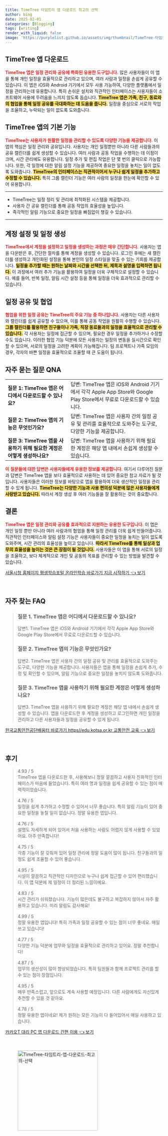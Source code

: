 ```yaml
---
title: TimeTree 타임트리 앱 다운로드 최고의 선택
author: bing
date: 2025-02-01
categories: [Blogging]
tags: [writing]
render_with_liquid: false
image: 'https://purplelist.github.io/assets/img/thumbnail/TimeTree-타임트리-앱-다운로드-최고의-선택.webp'
---
```



<h2 id='TimeTree_앱_다운로드'>TimeTree 앱 다운로드</h2>

<p><b><span style="color: #ee2323;">TimeTree 앱은 일정 관리와 공유에 특화된 유용한 도구입니다.</span></b> 많은 사용자들이 이 앱을 통해 개인 일정을 효율적으로 관리하고 있으며, 여러 사람과 일정을 손쉽게 공유할 수 있습니다. 이 앱은 iOS와 Android 기기에서 모두 사용 가능하여, 다양한 플랫폼에서 일정을 관리하는데 유용합니다. 특히 손쉬운 설치와 직관적인 인터페이스는 사용자들이 소프트웨어 사용에 두려움을 느끼지 않도록 돕습니다. <b><span style="background-color: #ffe066;">TimeTree 앱은 가족, 친구, 동료와의 협업을 통해 일정 공유를 극대화하는 데 도움을 줍니다.</span></b> 일정을 중심으로 서로의 작업을 조율하고, 누락되는 일이 없도록 도와줍니다.</p>

<h2 id='TimeTree_앱의_기본_기능'>TimeTree 앱의 기본 기능</h2>

<p><b><span style="color: #ee2323;">TimeTree는 사용자가 원활한 일정을 관리할 수 있도록 다양한 기능을 제공합니다.</span></b> 이 앱의 핵심은 일정 관리와 공유입니다. 사용자는 개인 일정뿐만 아니라 다른 사람들과의 공유 캘린더를 쉽게 생성할 수 있습니다. 여러 사람과 공동 작업을 수행하는 데 이점이 크며, 시간 관리에도 유용합니다. 일정 추가 및 편집 작업은 단 몇 번의 클릭으로 가능합니다. 또한, 각 일정에 대한 알림 설정 기능을 제공하여 중요한 일정을 놓치는 일이 없도록 도와줍니다. <b><span style="background-color: #ffe066;">TimeTree의 인터페이스는 직관적이어서 누구나 쉽게 일정을 추가하고 수정할 수 있습니다.</span></b> 특히 그룹 캘린더 기능은 여러 사람의 일정을 한눈에 확인할 수 있어 유용합니다.</p>

<hr />

<ul>
    <li>TimeTree는 일정 정리 및 관리에 최적화된 시스템을 제공합니다.</li>
    <li>사용자 간 공유 캘린더를 통해 공동 작업의 효율성을 높입니다.</li>
    <li>즉각적인 알림 기능으로 중요한 일정을 빠짐없이 챙길 수 있습니다.</li>
</ul>

<hr />

<h2 id='계정_설정_및_일정_생성'>계정 설정 및 일정 생성</h2>

<p><b><span style="color: #ee2323;">TimeTree에서 계정을 설정하고 일정을 생성하는 과정은 매우 간단합니다.</span></b> 사용자는 앱을 다운받은 후, 간단한 절차를 통해 계정을 생성할 수 있습니다. 로그인 후에는 새 캘린더를 생성하고 개인화된 설정을 통해 본인의 일정 스타일을 맞출 수 있는 기회를 제공합니다. <b><span style="background-color: #ffe066;">일정을 추가할 때는 원하는 날짜와 시간을 선택한 뒤, 제목과 설명을 입력하면 됩니다.</span></b> 이 과정에서 여러 추가 기능을 활용하여 일정을 더욱 구체적으로 설정할 수 있습니다. 예를 들어, 반복 일정, 알림 시간 설정 등을 통해 일정을 더욱 효과적으로 관리할 수 있습니다.</p>

<h2 id='일정_공유_및_협업'>일정 공유 및 협업</h2>

<p><b><span style="color: #ee2323;">협업을 위한 일정 공유는 TimeTree의 주요 기능 중 하나입니다.</span></b> 사용자는 다른 사용자와 캘린더를 쉽게 공유할 수 있으며, 이를 통해 공동 작업을 원활히 수행할 수 있습니다. <b><span style="background-color: #ffe066;">그룹 캘린더를 활용하면 친구들이나 가족, 직장 동료들과의 일정을 효율적으로 관리할 수 있습니다.</span></b> 각 사용자는 일정에 접근할 수 있으며, 필요한 경우 일정을 추가하거나 수정할 수도 있습니다. 이러한 협업 기능 덕분에 모든 사용자는 일정의 변동을 실시간으로 확인할 수 있으며, 서로의 일정을 고려한 계획이 가능해집니다. 팀 프로젝트나 가족 모임의 경우, 각자의 바쁜 일정을 효율적으로 조율할 때 큰 도움이 됩니다.</p>

<h2 id='자주_묻는_질문_QNA'>자주 묻는 질문 QNA</h2>

<table>
    <tr>
        <td><b>질문 1: TimeTree 앱은 어디에서 다운로드할 수 있나요?</b></td>
        <td>답변: TimeTree 앱은 iOS와 Android 기기에서 각각 Apple App Store와 Google Play Store에서 무료로 다운로드할 수 있습니다.</td>
    </tr>
    <tr>
        <td><b>질문 2: TimeTree 앱의 기능은 무엇인가요?</b></td>
        <td>답변: TimeTree 앱은 사용자 간의 일정 공유 및 관리를 효율적으로 도와주는 도구로, 다양한 기능을 제공합니다.</td>
    </tr>
    <tr>
        <td><b>질문 3: TimeTree 앱을 사용하기 위해 필요한 계정은 어떻게 생성하나요?</b></td>
        <td>답변: TimeTree 앱을 사용하기 위해 필요한 계정은 해당 앱 내에서 손쉽게 생성할 수 있습니다.</td>
    </tr>
</table>

<p><b><span style="color: #ee2323;">이 질문들에 대한 답변은 사용자들에게 유용한 정보를 제공합니다.</span></b> 여기서 다루어진 질문과 답변은 TimeTree 앱을 보다 효율적으로 사용하는 데 있어 중요한 참고 자료가 될 것입니다. 사용자들은 이러한 정보를 바탕으로 앱을 활용하여 더욱 생산적인 일정을 관리할 수 있게 됩니다. <b><span style="background-color: #ffe066;">TimeTree는 다양한 기능과 사용 편의성 덕분에 많은 사용자들에게 사랑받고 있습니다.</span></b> 따라서 계정 생성 후 여러 기능들을 잘 활용하는 것이 중요합니다.</p>

<h2 id='결론'>결론</h2>

<p><b><span style="color: #ee2323;">TimeTree 앱은 일정 관리와 공유를 효과적으로 지원하는 유용한 도구입니다.</span></b> 이 앱은 개인 일정 뿐만 아니라 여러 사람과의 협업을 통해 일정 관리를 더욱 쉽게 만들어줍니다. 직관적인 인터페이스와 알림 설정 기능은 사용자들이 중요한 일정을 놓치는 일이 없도록 도와주며, 시간 관리의 효율성을 높이고 있습니다. <b><span style="background-color: #ffe066;">따라서 TimeTree를 통해 일상과 업무의 효율성을 높이는 것은 큰 장점이 될 것입니다.</span></b> 사용자들은 이 앱을 통해 서로의 일정을 조율하고, 보다 체계적으로 개인 및 공동의 목표를 관리할 수 있는 방법을 발견할 수 있습니다.</p>


<p><a class="click-button" title="서울시청 홈페이지 평생학습포털 온라인학습 바로가기 지금 시작하기" href="https://purplelist.github.io/posts/%EC%84%9C%EC%9A%B8%EC%8B%9C%EC%B2%AD-%ED%99%88%ED%8E%98%EC%9D%B4%EC%A7%80-%ED%8F%89%EC%83%9D%ED%95%99%EC%8A%B5%ED%8F%AC%ED%84%B8-%EC%98%A8%EB%9D%BC%EC%9D%B8%ED%95%99%EC%8A%B5-%EB%B0%94%EB%A1%9C%EA%B0%80%EA%B8%B0-%EC%A7%80%EA%B8%88-%EC%8B%9C%EC%9E%91%ED%95%98%EA%B8%B0/" rel="dofollow">서울시청 홈페이지 평생학습포털 온라인학습 바로가기 지금 시작하기 👈 보기</a></p><br>
<h2 id='자주_찾는_FAQ'>자주 찾는 FAQ</h2>
<div itemscope="" itemtype="https://schema.org/FAQPage"> 
<blockquote> 
<div itemscope="" itemprop="mainEntity" itemtype="https://schema.org/Question"> 
<h3 itemprop="name">질문 1. TimeTree 앱은 어디에서 다운로드할 수 있나요?</h3> 
<div itemscope="" itemprop="acceptedAnswer" itemtype="https://schema.org/Answer"> 
<span itemprop="text"> 
<p>답변1. TimeTree 앱은 iOS와 Android 기기에서 각각 Apple App Store와 Google Play Store에서 무료로 다운로드할 수 있습니다.</p> 
</span> 
</div> 
</div> 
<div itemscope="" itemprop="mainEntity" itemtype="https://schema.org/Question"> 
<h3 itemprop="name">질문 2. TimeTree 앱의 기능은 무엇인가요?</h3> 
<div itemscope="" itemprop="acceptedAnswer" itemtype="https://schema.org/Answer"> 
<span itemprop="text"> 
<p>답변2. TimeTree 앱은 사용자 간의 일정 공유 및 관리를 효율적으로 도와주는 도구로, 다양한 기능을 제공합니다. 사용자들은 앱을 통해 일정을 손쉽게 추가, 수정 및 확인할 수 있으며, 알림 기능으로 중요한 일정을 놓치지 않도록 도와줍니다.</p> 
</span> 
</div> 
</div> 
<div itemscope="" itemprop="mainEntity" itemtype="https://schema.org/Question"> 
<h3 itemprop="name">질문 3. TimeTree 앱을 사용하기 위해 필요한 계정은 어떻게 생성하나요?</h3> 
<div itemscope="" itemprop="acceptedAnswer" itemtype="https://schema.org/Answer"> 
<span itemprop="text"> 
<p>답변3. TimeTree 앱을 사용하기 위해 필요한 계정은 해당 앱 내에서 손쉽게 생성할 수 있습니다. 앱을 다운로드한 후 계정을 생성하고 로그인하면 개인 일정을 관리하고 다른 사용자들과 일정을 공유할 수 있게 됩니다.</p> 
</span> 
</div> 
</div> 
</blockquote> 
</div>
<p><a class="click-button" title="한국교통안전공단배움터 바로가기 https//edu.kotsa.or.kr 교통안전 교육" href="https://purplelist.github.io/posts/%ED%95%9C%EA%B5%AD%EA%B5%90%ED%86%B5%EC%95%88%EC%A0%84%EA%B3%B5%EB%8B%A8%EB%B0%B0%EC%9B%80%ED%84%B0-%EB%B0%94%EB%A1%9C%EA%B0%80%EA%B8%B0-httpsedu.kotsa.or.kr-%EA%B5%90%ED%86%B5%EC%95%88%EC%A0%84-%EA%B5%90%EC%9C%A1/" rel="dofollow">한국교통안전공단배움터 바로가기 https//edu.kotsa.or.kr 교통안전 교육 👈 보기</a></p><br>
<h2 id='후기'>후기</h2>
<div itemscope itemtype="https://schema.org/Product">
  <blockquote>
  <div itemprop="review" itemscope itemtype="https://schema.org/Review">
      <div itemprop="reviewRating" itemscope itemtype="https://schema.org/Rating"> <span itemprop="ratingValue">4.93</span> / <span itemprop="bestRating">5</span> </div>
      <span itemprop="reviewBody">TimeTree 앱을 다운로드한 후, 사용해보니 정말 깔끔하고 사용자 친화적인 인터페이스가 마음에 들었습니다. 특히 여러 명과 일정을 쉽게 공유할 수 있는 점이 매력적이었습니다.</span>
  </div>
  <br>
  <div itemprop="review" itemscope itemtype="https://schema.org/Review">
      <div itemprop="reviewRating" itemscope itemtype="https://schema.org/Rating"> <span itemprop="ratingValue">4.76</span> / <span itemprop="bestRating">5</span> </div>
      <span itemprop="reviewBody">일정을 쉽게 추가하고 수정할 수 있어서 너무 좋습니다. 특히 알림 기능이 있어 중요한 일정을 놓칠 일이 없습니다. 정말 유용한 앱입니다.</span>
  </div>
  <br>
  <div itemprop="review" itemscope itemtype="https://schema.org/Review">
      <div itemprop="reviewRating" itemscope itemtype="https://schema.org/Rating"> <span itemprop="ratingValue">4.76</span> / <span itemprop="bestRating">5</span> </div>
      <span itemprop="reviewBody">설명도 자세하게 되어 있어서 처음 사용하는 사람도 어렵지 않게 사용할 수 있었어요. 아주 만족합니다!</span>
  </div>
  <br>
  <div itemprop="review" itemscope itemtype="https://schema.org/Review">
      <div itemprop="reviewRating" itemscope itemtype="https://schema.org/Rating"> <span itemprop="ratingValue">4.75</span> / <span itemprop="bestRating">5</span> </div>
      <span itemprop="reviewBody">각종 기능이 잘 갖춰져 있어 일정 관리에 정말 도움이 많이 됩니다. 친구들과의 일정도 쉽게 조율할 수 있어 좋습니다.</span>
  </div>
  <br>
  <div itemprop="review" itemscope itemtype="https://schema.org/Review">
      <div itemprop="reviewRating" itemscope itemtype="https://schema.org/Rating"> <span itemprop="ratingValue">4.95</span> / <span itemprop="bestRating">5</span> </div>
      <span itemprop="reviewBody">시설이 깔끔하고 직관적인 디자인으로 누구나 쉽게 접근할 수 있어 편리했습니다. 이 앱 덕분에 제 일정이 더 정리된 느낌이에요.</span>
  </div>
  <br>
  <div itemprop="review" itemscope itemtype="https://schema.org/Review">
      <div itemprop="reviewRating" itemscope itemtype="https://schema.org/Rating"> <span itemprop="ratingValue">4.83</span> / <span itemprop="bestRating">5</span> </div>
      <span itemprop="reviewBody">시간 관리가 쉬워졌습니다. 기능이 많은데도 불구하고 복잡하지 않아서 자주 활용하고 있습니다. 미리 알림도 감사해요!</span>
  </div>
  <br>
  <div itemprop="review" itemscope itemtype="https://schema.org/Review">
      <div itemprop="reviewRating" itemscope itemtype="https://schema.org/Rating"> <span itemprop="ratingValue">4.99</span> / <span itemprop="bestRating">5</span> </div>
      <span itemprop="reviewBody">정말 유용한 앱입니다! 특히 가족과 일정 공유할 수 있는 점이 너무 좋네요. 매일 쓰고 있습니다!</span>
  </div>
  <br>
  <div itemprop="review" itemscope itemtype="https://schema.org/Review">
      <div itemprop="reviewRating" itemscope itemtype="https://schema.org/Rating"> <span itemprop="ratingValue">4.77</span> / <span itemprop="bestRating">5</span> </div>
      <span itemprop="reviewBody">다양한 기능 덕분에 업무와 일정을 효율적으로 관리하고 있어요. 정말 추천합니다!</span>
  </div>
  <br>
  <div itemprop="review" itemscope itemtype="https://schema.org/Review">
      <div itemprop="reviewRating" itemscope itemtype="https://schema.org/Rating"> <span itemprop="ratingValue">4.87</span> / <span itemprop="bestRating">5</span> </div>
      <span itemprop="reviewBody">업무의 생산성이 많이 향상되었습니다. 특히 팀원들과 함께 프로젝트 관리를 할 수 있는 점이 장점입니다.</span>
  </div>
  <br>
  <div itemprop="review" itemscope itemtype="https://schema.org/Review">
      <div itemprop="reviewRating" itemscope itemtype="https://schema.org/Rating"> <span itemprop="ratingValue">4.95</span> / <span itemprop="bestRating">5</span> </div>
      <span itemprop="reviewBody">매우 만족스럽고, 앞으로도 계속 사용할 예정입니다. 다른 사람에게도 자신있게 추천할 수 있을 것 같아요.</span>
  </div>
  <br>
  <div itemprop="review" itemscope itemtype="https://schema.org/Review">
      <div itemprop="reviewRating" itemscope itemtype="https://schema.org/Rating"> <span itemprop="ratingValue">4.78</span> / <span itemprop="bestRating">5</span> </div>
      <span itemprop="reviewBody">정말 유용한 앱이네요! 제가 원하는 모든 기능이 다 들어있어서 매일 사용하고 있습니다.</span>
  </div>
  </blockquote>
</div>
<p><a class="click-button" title="카카오T 대리 PC 앱 다운로드 간편 이용" href="https://purplelist.github.io/posts/%EC%B9%B4%EC%B9%B4%EC%98%A4T-%EB%8C%80%EB%A6%AC-PC-%EC%95%B1-%EB%8B%A4%EC%9A%B4%EB%A1%9C%EB%93%9C-%EA%B0%84%ED%8E%B8-%EC%9D%B4%EC%9A%A9/" rel="dofollow">카카오T 대리 PC 앱 다운로드 간편 이용 👈 보기</a></p><br>
<figure class="image"><img src="https://purplelist.github.io/assets/img/thumbnail/TimeTree-타임트리-앱-다운로드-최고의-선택.webp" alt="TimeTree-타임트리-앱-다운로드-최고의-선택" width="256" height="256"></figure>